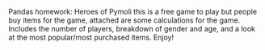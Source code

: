 Pandas homework: Heroes of Pymoli
this is a free game to play but people buy items for the game, attached are some calculations for the game. Includes the number of players, 
breakdown of gender and age, and a look at the most popular/most purchased items. 
Enjoy! 
